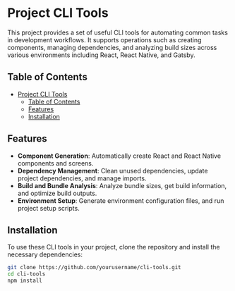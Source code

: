# Project CLI Tools

This project provides a set of useful CLI tools for automating common tasks in development workflows. It supports operations such as creating components, managing dependencies, and analyzing build sizes across various environments including React, React Native, and Gatsby.

## Table of Contents

- [Project CLI Tools](#project-cli-tools)
  - [Table of Contents](#table-of-contents)
  - [Features](#features)
  - [Installation](#installation)

## Features

- **Component Generation**: Automatically create React and React Native components and screens.
- **Dependency Management**: Clean unused dependencies, update project dependencies, and manage imports.
- **Build and Bundle Analysis**: Analyze bundle sizes, get build information, and optimize build outputs.
- **Environment Setup**: Generate environment configuration files, and run project setup scripts.

## Installation

To use these CLI tools in your project, clone the repository and install the necessary dependencies:

```bash
git clone https://github.com/yourusername/cli-tools.git
cd cli-tools
npm install
```